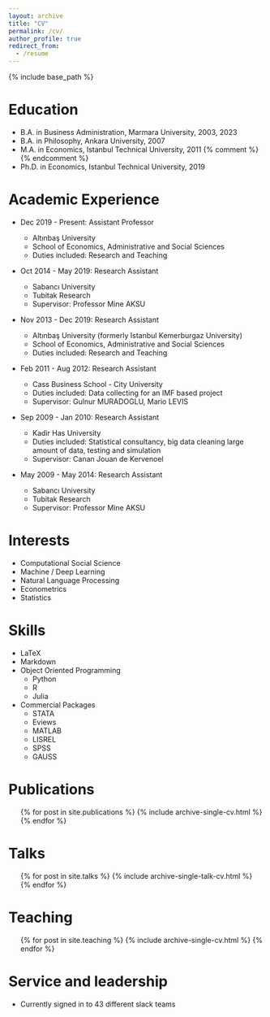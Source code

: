 ```yaml
---
layout: archive
title: "CV"
permalink: /cv/
author_profile: true
redirect_from:
  - /resume
---
```


{% include base_path %}

Education
======

* B.A. in Business Administration, Marmara University, 2003, 2023
* B.A. in Philosophy, Ankara University, 2007
* M.A. in Economics, Istanbul Technical University, 2011
{% comment %} {% endcomment %}
* Ph.D. in Economics, Istanbul Technical University, 2019

Academic Experience
======
* Dec 2019 - Present: Assistant Professor
  * Altınbaş University
  * School of Economics, Administrative and Social Sciences
  * Duties included: Research and Teaching

* Oct 2014 - May 2019: Research Assistant
  * Sabancı University
  * Tubitak Research
  * Supervisor: Professor Mine AKSU

* Nov 2013 - Dec 2019: Research Assistant
  * Altınbaş University (formerly Istanbul Kemerburgaz University)
  * School of Economics, Administrative and Social Sciences
  * Duties included: Research and Teaching

* Feb 2011 - Aug 2012: Research Assistant
  * Cass Business School - City University
  * Duties included: Data collecting for an IMF based project
  * Supervisor: Gulnur MURADOGLU, Mario LEVIS

* Sep 2009 - Jan 2010: Research Assistant
  * Kadir Has University
  * Duties included: Statistical consultancy, big data cleaning large amount of data, testing and simulation
  * Supervisor: Canan Jouan de Kervenoel

* May 2009 - May 2014: Research Assistant
  * Sabancı University
  * Tubitak Research
  * Supervisor: Professor Mine AKSU

Interests
======
* Computational Social Science
* Machine / Deep Learning
* Natural Language Processing
* Econometrics
* Statistics
  
Skills
======
* LaTeX
* Markdown
* Object Oriented Programming
  * Python
  * R
  * Julia
* Commercial Packages
  * STATA
  * Eviews
  * MATLAB
  * LISREL
  * SPSS
  * GAUSS

Publications
======
  <ul>{% for post in site.publications %}
    {% include archive-single-cv.html %}
  {% endfor %}</ul>
  
Talks
======
  <ul>{% for post in site.talks %}
    {% include archive-single-talk-cv.html %}
  {% endfor %}</ul>
  
Teaching
======
  <ul>{% for post in site.teaching %}
    {% include archive-single-cv.html %}
  {% endfor %}</ul>
  
Service and leadership
======
* Currently signed in to 43 different slack teams

